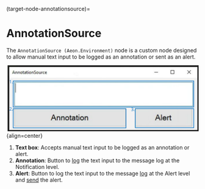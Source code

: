 (target-node-annotationsource)=
# AnnotationSource
The `AnnotationSource (Aeon.Environment)` node is a custom node designed to allow manual text input to be logged as an annotation or sent as an alert.

![AnnotationSourceGUI](../../../images/annotation_source.svg){align=center}

1. **Text box**: Accepts manual text input to be logged as an annotation or alert.
2. **Annotation**: Button to [log](target-node-formatlogmessage) the text input to the message log at the Notification level.
3. **Alert**: Button to log the text input to the message [log](target-node-formatlogmessage) at the Alert level and [send](target-node-sendalert) the alert.